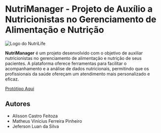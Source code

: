# NutriManager - Projeto de Auxílio a Nutricionistas no Gerenciamento de Alimentação e Nutrição

![Logo do NutriLife](![Screenshot_3](https://github.com/AlissonCastroFeitoza/NutriManager/assets/65199677/ce56dbc7-4a92-4503-a082-0146a342422f))


**NutriManager** é um projeto desenvolvido com o objetivo de auxiliar nutricionistas no gerenciamento de alimentação e nutrição de seus pacientes. A plataforma oferece ferramentas para facilitar o acompanhamento e a análise de dados nutricionais, permitindo que os profissionais da saúde ofereçam um atendimento mais personalizado e eficaz.

<a href="https://www.figma.com/file/LjKIbvEI7LFvZlqHGUbyGZ/NutriManager-V2-(Copy)?type=design&node-id=0-1&mode=design&t=53rUYzauMVikSZR7-0">Protótipo Aqui</a>

## Autores

- Alisson Castro Feitoza
- Matheus Vinícius Ferreira Pinheiro
- Jeferson Luan da Silva


